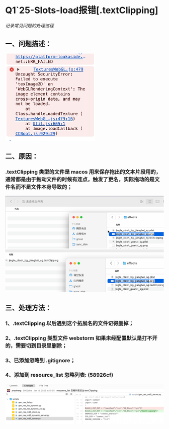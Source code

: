 # Q1\`25-Slots-load报错\[.textClipping\]

###### *记录常见问题的处理过程*

## 一、问题描述：

![image1](/assets/acae67a8069ce1b071faaacbc3c86512.png)

## 二、原因：

### .textClipping 类型的文件是 macos 用来保存拖出的文本片段用的，通常都是由于拖动文件的时候有连点，触发了更名，实际拖动的是文件名而不是文件本身导致的；

![image2](/assets/152dea11da2a8f386fac08270980dde5.png)  
![image3](/assets/6f46d50c3e901a0cdac2fd6ddfd6bd41.png)

## 三、处理方法：

### 1、.textClipping 以后遇到这个拓展名的文件记得删掉；

### 2、.textClipping 类型文件 webstorm 如果未经配置默认是打不开的，需要切到目录里删除；

### 3、已添加忽略到 .gitignore；

### 4、添加到 resource\_list 忽略列表: (58926cf)

![image4](/assets/b2587554a00bf13a0688c835a9d5ff4f.png)







